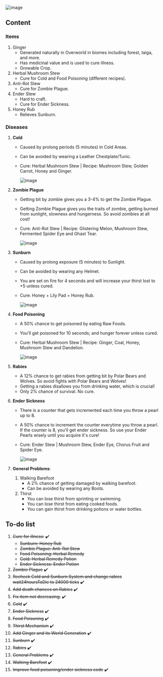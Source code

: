 ![image](https://github.com/user-attachments/assets/b9b8eafc-f259-486b-809e-ec51f8015708)

## Content

### Items

1. Ginger
   - Generated naturally in Overworld in biomes including forest, taiga, and more.
   - Has medicinal value and is used to cure illness.
   - Growable Crop.
2. Herbal Mushroom Stew
   - Cure for Cold and Food Poisoning (different recipes).
3. Anti-Rot Stew
   - Cure for Zombie Plague.
4. Ender Stew
   - Hard to craft.
   - Cure for Ender Sickness.
5. Honey Rub
   - Relieves Sunburn.

### Diseases

1. **Cold**
   - Caused by prolong periods (5 minutes) in Cold Areas.
   - Can be avoided by wearing a Leather Chestplate/Tunic.
   - Cure: Herbal Mushroom Stew | Recipe: Mushroom Stew, Golden Carrot, Honey and Ginger.
   
     ![image](https://github.com/user-attachments/assets/9708b85f-b087-4788-b965-aaddd10d565f)

2. **Zombie Plague**
   - Getting bit by zombie gives you a 3-4% to get the Zombie Plague.
   - Getting Zombie Plague gives you the traits of zombie, getting burned from sunlight, slowness and hungerness. So avoid zombies at all cost!
   - Cure: Anti-Rot Stew | Recipe: Glistering Melon, Mushroom Stew, Fermented Spider Eye and Ghast Tear.

     ![image](https://github.com/user-attachments/assets/6db2548c-aa9a-4c06-aa06-99866d8209c7)

3. **Sunburn**
   - Caused by prolong exposure (5 minutes) to Sunlight.
   - Can be avoided by wearing any Helmet.
   - You are set on fire for 4 seconds and will increase your thirst lost to +5 unless cured.
   - Cure: Honey + Lily Pad = Honey Rub.

     ![image](https://github.com/user-attachments/assets/9a3320ae-8589-4961-a011-2866b5afb73e)

4. **Food Poisoning**
   - A 50% chance to get poisoned by eating Raw Foods.
   - You'll get poisoned for 10 seconds; and hunger forever unless cured.
   - Cure: Herbal Mushroom Stew | Recipe: Ginger, Coal, Honey, Mushroom Stew and Dandelion.
     
     ![image](https://github.com/user-attachments/assets/80b39264-c88e-4748-93e9-4bb9fa9bb43f)

5. **Rabies**
   - A 12% chance to get rabies from getting bit by Polar Bears and Wolves. So avoid fights with Polar Bears and Wolves!
   - Getting a rabies disallows you from drinking water, which is crucial!
   - Only 2% chance of survival. No cure.

6. **Ender Sickness**
   - There is a counter that gets incremented each time you throw a pearl up to 8.
   - A 50% chance to increment the counter everytime you throw a pearl. If the counter is 8, you'll get ender sickness. So use your Ender Pearls wisely until you acquire it's cure!
   - Cure: Ender Stew | Mushroom Stew, Ender Eye, Chorus Fruit and Spider Eye.
     
     ![image](https://github.com/user-attachments/assets/f8002f0e-ef33-4374-9dc3-ad8d7725887c)

7. **General Problems**: 
   1. Walking Barefoot
      - A 2% chance of getting damaged by walking barefoot.
      - Can be avoided by wearing any Boots.
   2. Thirst
      - You can lose thirst from sprinting or swimming.
      - You can lose thirst from eating cooked foods.
      - You can gain thirst from drinking potions or water bottles.

## To-do list

1. ~~Cure for illness:~~ ✔️
   - ~~Sunburn: Honey Rub~~
   - ~~Zombie Plague: Anti-Rot Stew~~
   - ~~Food Poisoning: Herbal Remedy~~
   - ~~Cold: Herbal Remedy Potion~~
   - ~~Ender Sickness: Ender Potion~~
2. ~~Zombie Plague~~ ✔️
3. ~~Recheck Cold and Sunburn System and change rabies wait24hoursToDie to 24000 ticks~~ ✔️
4. ~~Add death chances on Rabies~~ ✔️
5. ~~Fix item not decreasing.~~ ✔️
6. ~~Cold~~ ✔️
7. ~~Ender Sickness~~ ✔️
8. ~~Food Poisoning~~ ✔️
9. ~~Thirst Mechanism~~ ✔️
10. ~~Add Ginger and its World Generation~~ ✔️
11. ~~Sunburn~~ ✔️
12. ~~Rabies~~ ✔️
13. ~~General Problems~~ ✔️
14. ~~Walking Barefoot~~ ✔️
15. ~~Improve food poisoning/ender sickness code~~ ✔️
